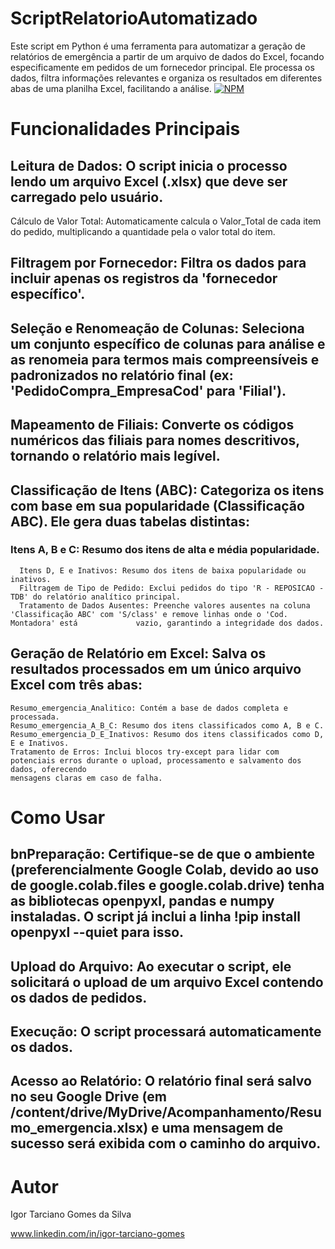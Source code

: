 # ScriptRelatorioAutomatizado
Este script em Python é uma ferramenta para automatizar a geração de relatórios de emergência a partir de um arquivo de dados do Excel, focando especificamente em pedidos de um fornecedor principal. Ele processa os dados, filtra informações relevantes e organiza os resultados em diferentes abas de uma planilha Excel, facilitando a análise.
[![NPM](https://img.shields.io/npm/l/react)](https://github.com/devsuperior/sds1-wmazoni/blob/master/LICENSE) 

# Funcionalidades Principais

## Leitura de Dados: O script inicia o processo lendo um arquivo Excel (.xlsx) que deve ser carregado pelo usuário.
Cálculo de Valor Total: Automaticamente calcula o Valor_Total de cada item do pedido, multiplicando a quantidade pela o valor total do item.

## Filtragem por Fornecedor: Filtra os dados para incluir apenas os registros da 'fornecedor específico'.

## Seleção e Renomeação de Colunas: Seleciona um conjunto específico de colunas para análise e as renomeia para termos mais compreensíveis e padronizados no relatório final (ex: 'PedidoCompra_EmpresaCod' para 'Filial').

## Mapeamento de Filiais: Converte os códigos numéricos das filiais para nomes descritivos, tornando o relatório mais legível.

## Classificação de Itens (ABC): Categoriza os itens com base em sua popularidade (Classificação ABC). Ele gera duas tabelas distintas:
  ### Itens A, B e C: Resumo dos itens de alta e média popularidade.
      Itens D, E e Inativos: Resumo dos itens de baixa popularidade ou inativos.
      Filtragem de Tipo de Pedido: Exclui pedidos do tipo 'R - REPOSICAO - TDB' do relatório analítico principal.
      Tratamento de Dados Ausentes: Preenche valores ausentes na coluna 'Classificação ABC' com 'S/class' e remove linhas onde o 'Cod. Montadora' está             vazio, garantindo a integridade dos dados.
## Geração de Relatório em Excel: Salva os resultados processados em um único arquivo Excel com três abas:
    Resumo_emergencia_Analitico: Contém a base de dados completa e processada.
    Resumo_emergencia_A_B_C: Resumo dos itens classificados como A, B e C.
    Resumo_emergencia_D_E_Inativos: Resumo dos itens classificados como D, E e Inativos.
    Tratamento de Erros: Inclui blocos try-except para lidar com potenciais erros durante o upload, processamento e salvamento dos dados, oferecendo         
    mensagens claras em caso de falha.

# Como Usar

## bnPreparação: Certifique-se de que o ambiente (preferencialmente Google Colab, devido ao uso de google.colab.files e google.colab.drive) tenha as bibliotecas openpyxl, pandas e numpy instaladas. O script já inclui a linha !pip install openpyxl --quiet para isso.

## Upload do Arquivo: Ao executar o script, ele solicitará o upload de um arquivo Excel contendo os dados de pedidos.

## Execução: O script processará automaticamente os dados.

## Acesso ao Relatório: O relatório final será salvo no seu Google Drive (em /content/drive/MyDrive/Acompanhamento/Resumo_emergencia.xlsx) e uma mensagem de sucesso será exibida com o caminho do arquivo.

# Autor

Igor Tarciano Gomes da Silva

www.linkedin.com/in/igor-tarciano-gomes

